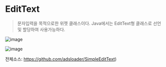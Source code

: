 # EditText
> 문자입력을 목적으로한 위젯 클래스이다. Java에서는 EditText형 클래스로 선언 및 할당하여 사용가능하다. 

![image](https://user-images.githubusercontent.com/12086377/27845730-a53b0c48-616c-11e7-90cf-2cac26ee73f8.png)

![image](https://user-images.githubusercontent.com/12086377/27845767-f95a7278-616c-11e7-8a7d-df7f2cb82fe8.png)

전체소스: 
https://github.com/adsloader/SimpleEditText)
